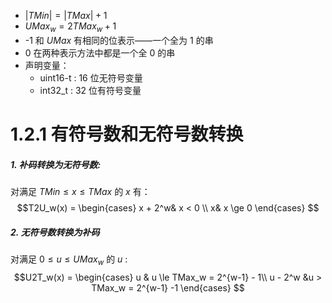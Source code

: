 + $|TMin| = |TMax| + 1$
+ $UMax_w = 2TMax_w + 1$
+ -1 和 $UMax$ 有相同的位表示——一个全为 1 的串
+ 0 在两种表示方法中都是一个全 0 的串
+ 声明变量：
	+ uint16-t : 16 位无符号变量
	+ int32_t : 32 位有符号变量

# 1.2.1 有符号数和无符号数转换
##### 1. 补码转换为无符号数:
对满足 $TMin \le x \le TMax$ 的 $x$ 有：
$$T2U_w(x) = 
\begin{cases}
x + 2^w& x < 0 \\
x& x \ge 0
\end{cases}
$$
##### 2. 无符号数转换为补码
对满足 $0 \le u \le UMax_w$ 的 $u$ :
$$U2T_w(x) = 
\begin{cases}
u & u \le TMax_w = 2^{w-1} - 1\\
u - 2^w &u > TMax_w = 2^{w-1} -1
\end{cases}
$$
